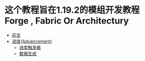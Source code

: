 # 这个教程旨在1.19.2的模组开发教程 Forge , Fabric Or Architectury

* [前言](preface.md)
* [进度(Advancement)](advancement.md)
  * [进度触发器](advancement/critereon.md)
  * [数据生成](advancement/datagen.md)